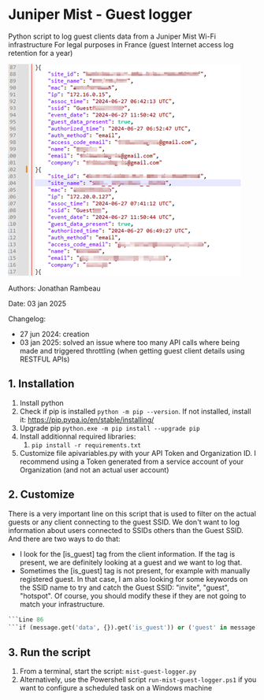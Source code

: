 # Juniper Mist - Guest logger

Python script to log guest clients data from a Juniper Mist Wi-Fi infrastructure
For legal purposes in France (guest Internet access log retention for a year)

![screenshot](mist-guest-logger-screenshot01.png)

Authors: Jonathan Rambeau

Date: 03 jan 2025

Changelog:
- 27 jun 2024: creation
- 03 jan 2025: solved an issue where too many API calls where being made and triggered throttling (when getting guest client details using RESTFUL APIs) 

## 1. Installation

1. Install python
2. Check if pip is installed ``` python -m pip --version ```. If not installed, install it: https://pip.pypa.io/en/stable/installing/
3. Upgrade pip ``` python.exe -m pip install --upgrade pip ```
4. Install additionnal required libraries:
    1. ```pip install -r requirements.txt```
5. Customize file apivariables.py with your API Token and Organization ID. I recommend using a Token generated from a service account of your Organization (and not an actual user account)

## 2. Customize

There is a very important line on this script that is used to filter on the actual guests or any client connecting to the guest SSID. We don't want to log information about users connected to SSIDs others than the Guest SSID. And there are two ways to do that:
- I look for the [is_guest] tag from the client information. If the tag is present, we are definitely looking at a guest and we want to log that.
- Sometimes the [is_guest] tag is not present, for example with manually registered guest. In that case, I am also looking for some keywords on the SSID name to try and catch the Guest SSID: "invite", "guest", "hotspot". Of course, you should modify these if they are not going to match your infrastructure.

```python
```Line 86
```if (message.get('data', {}).get('is_guest')) or ('guest' in message['data'].get('ssid', '').lower()) or ('invite' in message['data'].get('ssid', '').lower()) or ('hotspot' in message['data'].get('ssid', '').lower()):
```

## 3. Run the script

1. From a terminal, start the script: ``` mist-guest-logger.py ```
2. Alternatively, use the Powershell script ```run-mist-guest-logger.ps1``` if you want to configure a scheduled task on a Windows machine